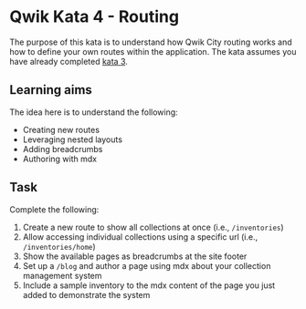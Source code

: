 # Qwik Kata 4 - Routing

The purpose of this kata is to understand how Qwik City routing works and how to define your own routes within the application. The kata assumes you have already completed [kata 3](kata-03.md).

## Learning aims

The idea here is to understand the following:

* Creating new routes
* Leveraging nested layouts
* Adding breadcrumbs
* Authoring with mdx

## Task

Complete the following:

1. Create a new route to show all collections at once (i.e., `/inventories`)
2. Allow accessing individual collections using a specific url (i.e., `/inventories/home`)
3. Show the available pages as breadcrumbs at the site footer
4. Set up a `/blog` and author a page using mdx about your collection management system
5. Include a sample inventory to the mdx content of the page you just added to demonstrate the system
